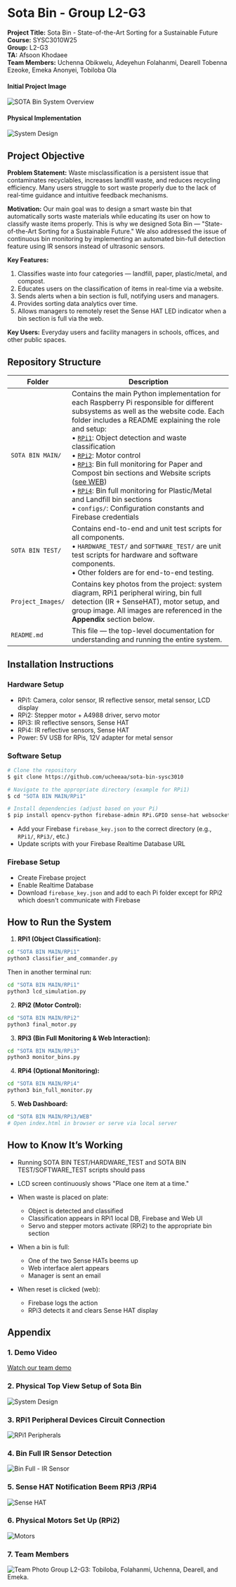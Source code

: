 # Sota Bin - Group L2-G3

**Project Title:** Sota Bin - State-of-the-Art Sorting for a Sustainable Future  
**Course:** SYSC3010W25  
**Group:** L2-G3  
**TA:** Afsoon Khodaee  
**Team Members:** Uchenna Obikwelu, Adeyehun Folahanmi, Dearell Tobenna Ezeoke, Emeka Anonyei, Tobiloba Ola

#### Initial Project Image  
![SOTA Bin System Overview](./Project_Images/Logo.jpg)

#### Physical Implementation 
![System Design](./Project_Images/sota_bin_top_view.jpg)

## Project Objective

**Problem Statement:** Waste misclassification is a persistent issue that contaminates recyclables, increases landfill waste, and reduces recycling efficiency. Many users struggle to sort waste properly due to the lack of real-time guidance and intuitive feedback mechanisms.

**Motivation:** Our main goal was to design a smart waste bin that automatically sorts waste materials while educating its user on how to classify waste items properly. This is why we designed Sota Bin — "State-of-the-Art Sorting for a Sustainable Future." We also addressed the issue of continuous bin monitoring by implementing an automated bin-full detection feature using IR sensors instead of ultrasonic sensors.

**Key Features:**

1. Classifies waste into four categories — landfill, paper, plastic/metal, and compost.
2. Educates users on the classification of items in real-time via a website.
3. Sends alerts when a bin section is full, notifying users and managers.
4. Provides sorting data analytics over time.
5. Allows managers to remotely reset the Sense HAT LED indicator when a bin section is full via the web.

**Key Users:** Everyday users and facility managers in schools, offices, and other public spaces.


## Repository Structure

| Folder             | Description                                                                                                                                                                                                                                                                                                  |
|--------------------|--------------------------------------------------------------------------------------------------------------------------------------------------------------------------------------------------------------------------------------------------------------------------------------------------------------|
| `SOTA BIN MAIN/`   | Contains the main Python implementation for each Raspberry Pi responsible for different subsystems as well as the website code. Each folder includes a README explaining the role and setup:<br>• [`RPi1`](./SOTA%20BIN%20MAIN/RPi1/README.md): Object detection and waste classification<br>• [`RPi2`](./SOTA%20BIN%20MAIN/RPi2/README.md): Motor control<br>• [`RPi3`](./SOTA%20BIN%20MAIN/RPi3/README.md): Bin full monitoring for Paper and Compost bin sections and Website scripts ([see WEB](./SOTA%20BIN%20MAIN/RPi3/WEB/README.md))<br>• [`RPi4`](./SOTA%20BIN%20MAIN/RPi4/README.md): Bin full monitoring for Plastic/Metal and Landfill bin sections<br>• `configs/`: Configuration constants and Firebase credentials |
| `SOTA BIN TEST/`   | Contains end-to-end and unit test scripts for all components.<br>• `HARDWARE_TEST/` and `SOFTWARE_TEST/` are unit test scripts for hardware and software components.<br>• Other folders are for end-to-end testing. |
| `Project_Images/`  | Contains key photos from the project: system diagram, RPi1 peripheral wiring, bin full detection (IR + SenseHAT), motor setup, and group image. All images are referenced in the **Appendix** section below. |
| `README.md`        | This file — the top-level documentation for understanding and running the entire system. |


## Installation Instructions

### Hardware Setup

- RPi1: Camera, color sensor, IR reflective sensor, metal sensor, LCD display
- RPi2: Stepper motor + A4988 driver, servo motor
- RPi3: IR reflective sensors, Sense HAT
- RPi4: IR reflective sensors, Sense HAT
- Power: 5V USB for RPis, 12V adapter for metal sensor

### Software Setup

```bash
# Clone the repository
$ git clone https://github.com/ucheeaa/sota-bin-sysc3010

# Navigate to the appropriate directory (example for RPi1)
$ cd "SOTA BIN MAIN/RPi1"

# Install dependencies (adjust based on your Pi)
$ pip install opencv-python firebase-admin RPi.GPIO sense-hat websocket-client
```
- Add your Firebase `firebase_key.json` to the correct directory (e.g., `RPi1/`, `RPi3/`, etc.)
- Update scripts with your Firebase Realtime Database URL

### Firebase Setup

- Create Firebase project
- Enable Realtime Database
- Download `firebase_key.json` and add to each Pi folder except for RPi2 which doesn't communicate with Firebase

## How to Run the System

1. **RPi1 (Object Classification):**

```bash
cd "SOTA BIN MAIN/RPi1"
python3 classifier_and_commander.py
```
Then in another terminal run: 
```bash
cd "SOTA BIN MAIN/RPi1"
python3 lcd_simulation.py
```

2. **RPi2 (Motor Control):**

```bash
cd "SOTA BIN MAIN/RPi2"
python3 final_motor.py
```

3. **RPi3 (Bin Full Monitoring & Web Interaction):**

```bash
cd "SOTA BIN MAIN/RPi3"
python3 monitor_bins.py
```

4. **RPi4 (Optional Monitoring):**

```bash
cd "SOTA BIN MAIN/RPi4"
python3 bin_full_monitor.py
```

5. **Web Dashboard:**

```bash
cd "SOTA BIN MAIN/RPi3/WEB"
# Open index.html in browser or serve via local server
```

## How to Know It’s Working

- Running SOTA BIN TEST/HARDWARE_TEST and SOTA BIN TEST/SOFTWARE_TEST scripts should pass
  
- LCD screen continuously shows "Place one item at a time."
  
- When waste is placed on plate:
  - Object is detected and classified
  - Classification appears in RPi1 local DB, Firebase and Web UI
  - Servo and stepper motors activate (RPi2) to the appropriate bin section

- When a bin is full:
  - One of the two Sense HATs beems up
  - Web interface alert appears
  - Manager is sent an email

- When reset is clicked (web):
  - Firebase logs the action
  - RPi3 detects it and clears Sense HAT display


## Appendix

### 1. Demo Video
[Watch our team demo](https://drive.google.com/file/d/1fRHqAzUy3opVh30cdAlYEY83HoeIrf7v/view?usp=sharing)

### 2. Physical Top View Setup of Sota Bin
![System Design](./Project_Images/sota_bin_top_view.jpg)

### 3. RPi1 Peripheral Devices Circuit Connection
![RPi1 Peripherals](./Project_Images/RPi1_peripherals.png)

### 4. Bin Full IR Sensor Detection
![Bin Full - IR Sensor](./Project_Images/IR_sensor_bin_full.jpg)

### 5. Sense HAT Notification Beem RPi3 /RPi4
![Sense HAT](./Project_Images/sense_hat_bin_full.png)

### 6. Physical Motors Set Up (RPi2)
![Motors](./Project_Images/servo_stepper_motor.jpg)

### 7. Team Members
![Team Photo](./Project_Images/L2-G3_members.jpg)
Group L2-G3: Tobiloba, Folahanmi, Uchenna, Dearell, and Emeka.

